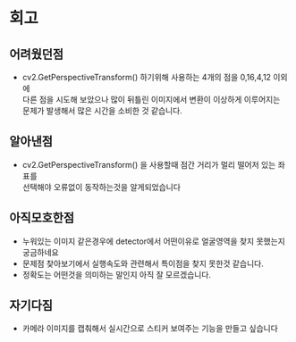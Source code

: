 # 회고<br>
## 어려웠던점<br>
- cv2.GetPerspectiveTransform() 하기위해 사용하는 4개의 점을 0,16,4,12 이외에<br>
  다른 점을 시도해 보았으나 많이 뒤틀린 이미지에서 변환이 이상하게 이루어지는<br> 문제가 발생해서 많은 시간을 소비한 것 같습니다.<br>
## 알아낸점<br>
- cv2.GetPerspectiveTransform() 을 사용할때 점간 거리가 멀리 떨어저 있는 좌표를<br>
  선택해야 오류없이 동작하는것을 알게되었습니다<br>
## 아직모호한점<br>
- 누워있는 이미지 같은경우에 detector에서 어떤이유로 얼굴영역을 찾지 못했는지 궁금하네요<br>
- 문제점 찾아보기에서 실행속도와 관련해서 특이점을 찾지 못한것 같습니다.
- 정확도는 어떤것을 의미하는 말인지 아직 잘 모르겠습니다.
## 자기다짐<br>
- 카메라 이미지를 캡춰해서 실시간으로 스티커 보여주는 기능을 만들고 싶습니다<br>